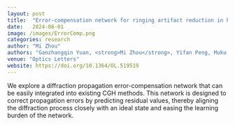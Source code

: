 ```yaml
---
layout: post
title:  "Error-compensation network for ringing artifact reduction in holographic displays"
date:   2024-06-01 
image: /images/ErrorComp.png
categories: research
author: "Mi Zhou"
authors: "Ganzhangqin Yuan, <strong>Mi Zhou</strong>, Yifan Peng, Muku Chen, and Zihan Geng"
venue: "Optics Letters"
website: https://doi.org/10.1364/OL.519519
---
```

We explore a diffraction propagation error-compensation network that can be easily integrated into existing CGH methods. This network is designed to correct propagation errors by predicting residual values, thereby aligning the diffraction process closely with an ideal state and easing the learning burden of the network.